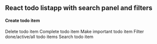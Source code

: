 

## React todo listapp with search panel and filters

#### Create todo item
Delete todo item
Complete todo item
Make important todo item
Filter done/active/all todo items
Search todo item